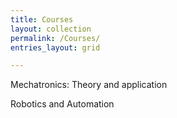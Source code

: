 ```yaml
---
title: Courses
layout: collection
permalink: /Courses/
entries_layout: grid

---
```


Mechatronics: Theory and application

Robotics and Automation
